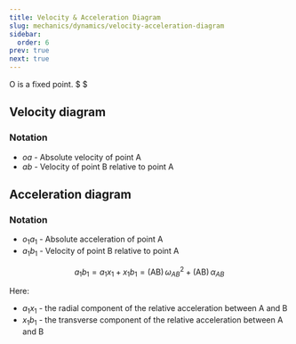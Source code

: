 ```yaml
---
title: Velocity & Acceleration Diagram
slug: mechanics/dynamics/velocity-acceleration-diagram
sidebar:
  order: 6
prev: true
next: true
---
```


$\text{O}$ is a fixed point. $ $

## Velocity diagram

### Notation

- $oa$ - Absolute velocity of point $\text{A}$
- $ab$ - Velocity of point $\text{B}$ relative to point $\text{A}$

## Acceleration diagram

### Notation

- $o_1a_1$ - Absolute acceleration of point $\text{A}$
- $a_1b_1$ - Velocity of point $\text{B}$ relative to point $\text{A}$

```math
a_1b_1 = a_1x_1 + x_1b_1
=(\text{AB})\,\omega_{AB}^2 + (\text{AB})\,\alpha_{AB}
```

Here:

- $a_1x_1$ - the radial component of the relative acceleration between A and B
- $x_1b_1$ - the transverse component of the relative acceleration between A and
  B
